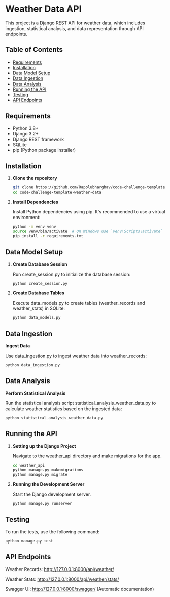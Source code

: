 # Weather Data API

This project is a Django REST API for weather data, which includes ingestion, statistical analysis, and data representation through API endpoints.

## Table of Contents
- [Requirements](#requirements)
- [Installation](#installation)
- [Data Model Setup](#data-model-setup)
- [Data Ingestion](#data-ingestion)
- [Data Analysis](#data-analysis)
- [Running the API](#running-the-api)
- [Testing](#testing)
- [API Endpoints](#api-endpoints)

## Requirements
- Python 3.8+
- Django 3.2+
- Django REST framework
- SQLite
- pip (Python package installer)

## Installation
1. **Clone the repository**
   
   ```sh
   git clone https://github.com/Rapolubharghav/code-challenge-template-weather-data.git
   cd code-challenge-template-weather-data
   
2. **Install Dependencies**
   
   Install Python dependencies using pip. It's recommended to use a virtual environment:
   ```sh
   python -m venv venv
   source venv/bin/activate  # On Windows use `venv\Scripts\activate`
   pip install -r requirements.txt

## Data Model Setup
1. **Create Database Session**
   
   Run create_session.py to initialize the database session:
   ```sh
   python create_session.py

2. **Create Database Tables**
   
   Execute data_models.py to create tables (weather_records and weather_stats) in SQLite:
   ```sh
   python data_models.py

## Data Ingestion

**Ingest Data**
   
   Use data_ingestion.py to ingest weather data into weather_records:
   
   ```sh
   python data_ingestion.py
   ```

## Data Analysis

**Perform Statistical Analysis**
   
   Run the statistical analysis script statistical_analysis_weather_data.py to calculate weather statistics based on the ingested data:
   ```sh
   python statistical_analysis_weather_data.py
   ```
## Running the API

1. **Setting up the Django Project**

   Navigate to the weather_api directory and make migrations for the app.
   
   ```sh
   cd weather_api
   python manage.py makemigrations
   python manage.py migrate
   ```

2. **Running the Development Server**

   Start the Django development server.
   
   ```sh
   python manage.py runserver
   ```
## Testing

   To run the tests, use the following command:
   
   ```sh
   python manage.py test
   ```
   
## API Endpoints

Weather Records: http://127.0.0.1:8000/api/weather/

Weather Stats: http://127.0.0.1:8000/api/weather/stats/

Swagger UI: http://127.0.0.1:8000/swagger/ (Automatic documentation)
